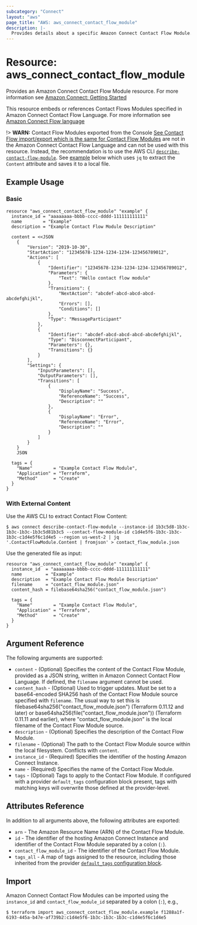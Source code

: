 ```yaml
---
subcategory: "Connect"
layout: "aws"
page_title: "AWS: aws_connect_contact_flow_module"
description: |-
  Provides details about a specific Amazon Connect Contact Flow Module.
---
```


# Resource: aws_connect_contact_flow_module

Provides an Amazon Connect Contact Flow Module resource. For more information see
[Amazon Connect: Getting Started](https://docs.aws.amazon.com/connect/latest/adminguide/amazon-connect-get-started.html)

This resource embeds or references Contact Flows Modules specified in Amazon Connect Contact Flow Language. For more information see
[Amazon Connect Flow language](https://docs.aws.amazon.com/connect/latest/adminguide/flow-language.html)

!> **WARN:** Contact Flow Modules exported from the Console [See Contact Flow import/export which is the same for Contact Flow Modules](https://docs.aws.amazon.com/connect/latest/adminguide/contact-flow-import-export.html) are not in the Amazon Connect Contact Flow Language and can not be used with this resource. Instead, the recommendation is to use the AWS CLI [`describe-contact-flow-module`](https://docs.aws.amazon.com/cli/latest/reference/connect/describe-contact-flow-module.html).
See [example](#with-external-content) below which uses `jq` to extract the `Content` attribute and saves it to a local file.

## Example Usage

### Basic

```hcl
resource "aws_connect_contact_flow_module" "example" {
  instance_id = "aaaaaaaa-bbbb-cccc-dddd-111111111111"
  name        = "Example"
  description = "Example Contact Flow Module Description"

  content = <<JSON
    {
		"Version": "2019-10-30",
		"StartAction": "12345678-1234-1234-1234-123456789012",
		"Actions": [
			{
				"Identifier": "12345678-1234-1234-1234-123456789012",
				"Parameters": {
					"Text": "Hello contact flow module"
				},
				"Transitions": {
					"NextAction": "abcdef-abcd-abcd-abcd-abcdefghijkl",
					"Errors": [],
					"Conditions": []
				},
				"Type": "MessageParticipant"
			},
			{
				"Identifier": "abcdef-abcd-abcd-abcd-abcdefghijkl",
				"Type": "DisconnectParticipant",
				"Parameters": {},
				"Transitions": {}
			}
		],
		"Settings": {
			"InputParameters": [],
			"OutputParameters": [],
			"Transitions": [
				{
					"DisplayName": "Success",
					"ReferenceName": "Success",
					"Description": ""
				},
				{
					"DisplayName": "Error",
					"ReferenceName": "Error",
					"Description": ""
				}
			]
		}
	}
    JSON

  tags = {
    "Name"        = "Example Contact Flow Module",
    "Application" = "Terraform",
    "Method"      = "Create"
  }
}
```

### With External Content

Use the AWS CLI to extract Contact Flow Content:

```shell
$ aws connect describe-contact-flow-module --instance-id 1b3c5d8-1b3c-1b3c-1b3c-1b3c5d81b3c5 --contact-flow-module-id c1d4e5f6-1b3c-1b3c-1b3c-c1d4e5f6c1d4e5 --region us-west-2 | jq '.ContactFlowModule.Content | fromjson' > contact_flow_module.json
```

Use the generated file as input:

```hcl
resource "aws_connect_contact_flow_module" "example" {
  instance_id  = "aaaaaaaa-bbbb-cccc-dddd-111111111111"
  name         = "Example"
  description  = "Example Contact Flow Module Description"
  filename     = "contact_flow_module.json"
  content_hash = filebase64sha256("contact_flow_module.json")

  tags = {
    "Name"        = "Example Contact Flow Module",
    "Application" = "Terraform",
    "Method"      = "Create"
  }
}
```

## Argument Reference

The following arguments are supported:

* `content` - (Optional) Specifies the content of the Contact Flow Module, provided as a JSON string, written in Amazon Connect Contact Flow Language. If defined, the `filename` argument cannot be used.
* `content_hash` - (Optional) Used to trigger updates. Must be set to a base64-encoded SHA256 hash of the Contact Flow Module source specified with `filename`. The usual way to set this is filebase64sha256("contact_flow_module.json") (Terraform 0.11.12 and later) or base64sha256(file("contact_flow_module.json")) (Terraform 0.11.11 and earlier), where "contact_flow_module.json" is the local filename of the Contact Flow Module source.
* `description` - (Optional) Specifies the description of the Contact Flow Module.
* `filename` - (Optional) The path to the Contact Flow Module source within the local filesystem. Conflicts with `content`.
* `instance_id` - (Required) Specifies the identifier of the hosting Amazon Connect Instance.
* `name` - (Required) Specifies the name of the Contact Flow Module.
* `tags` - (Optional) Tags to apply to the Contact Flow Module. If configured with a provider `default_tags` configuration block present, tags with matching keys will overwrite those defined at the provider-level.

## Attributes Reference

In addition to all arguments above, the following attributes are exported:

* `arn` - The Amazon Resource Name (ARN) of the Contact Flow Module.
* `id` - The identifier of the hosting Amazon Connect Instance and identifier of the Contact Flow Module separated by a colon (`:`).
* `contact_flow_module_id` - The identifier of the Contact Flow Module.
* `tags_all` - A map of tags assigned to the resource, including those inherited from the provider [`default_tags` configuration block](https://registry.terraform.io/providers/hashicorp/aws/latest/docs#default_tags-configuration-block).

## Import

Amazon Connect Contact Flow Modules can be imported using the `instance_id` and `contact_flow_module_id` separated by a colon (`:`), e.g.,

```
$ terraform import aws_connect_contact_flow_module.example f1288a1f-6193-445a-b47e-af739b2:c1d4e5f6-1b3c-1b3c-1b3c-c1d4e5f6c1d4e5
```
